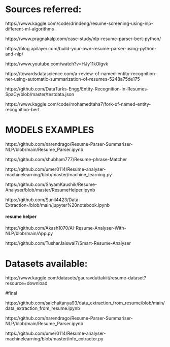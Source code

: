 # Sources referred:
<p>https://www.kaggle.com/code/drindeng/resume-screening-using-nlp-different-ml-algorithms</p>

<p>https://www.pragnakalp.com/case-study/nlp-resume-parser-bert-python/</p>

<P>https://blog.apilayer.com/build-your-own-resume-parser-using-python-and-nlp/</p>

<p>https://www.youtube.com/watch?v=HJy11kOlgvk</p>

<P>https://towardsdatascience.com/a-review-of-named-entity-recognition-ner-using-automatic-summarization-of-resumes-5248a75de175</p>

<p>https://github.com/DataTurks-Engg/Entity-Recognition-In-Resumes-SpaCy/blob/master/testdata.json</P>

<p>https://www.kaggle.com/code/mohamedtaha7/fork-of-named-entity-recognition-bert</p>


# MODELS EXAMPLES

<p> https://github.com/narendrago/Resume-Parser-Summariser-NLP/blob/main/Resume_Parser.ipynb</p>
<p> https://github.com/shubham777/Resume-phrase-Matcher </p>
<p> https://github.com/umer0114/Resume-analyser-machinelearning/blob/master/machine_learning.py </p>
<p> https://github.com/ShyamKaushik/Resume-Analyser/blob/master/ResumeHelper.ipynb </p>
<p> https://github.com/Sunil4423/Data-Extraction-/blob/main/jupyter%20notebook.ipynb </p>

#### resume helper
<p> https://github.com/Akash1070/AI-Resume-Analyser-With-NLP/blob/main/App.py </p>
<p> https://github.com/TusharJaiswal7/Smart-Resume-Analyser </p>


# Datasets available:

<p>https://www.kaggle.com/datasets/gauravduttakiit/resume-dataset?resource=download</p>



#final
<p>https://github.com/saichaitanya93/data_extraction_from_resume/blob/main/data_extraction_from_resume.ipynb</p>
<p> https://github.com/narendrago/Resume-Parser-Summariser-NLP/blob/main/Resume_Parser.ipynb </p>

<p> https://github.com/umer0114/Resume-analyser-machinelearning/blob/master/info_extractor.py</p>




